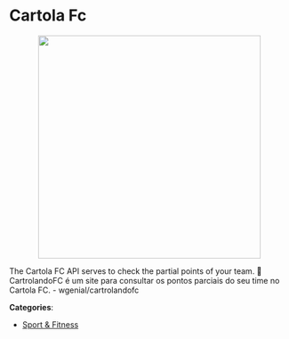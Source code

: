 # Cartola Fc
<p align="center">
    <img width="400" src="https://raw.githubusercontent.com/apis-list/apis-list/apis/cartola-fc/logo_256x256.png" />
</p>

The Cartola FC API serves to check the partial points of your team. 🎩 CartrolandoFC é um site para consultar os pontos parciais do seu time no Cartola FC. - wgenial/cartrolandofc



**Categories**:

- [Sport & Fitness](https://github.com/apis-list/apis-list#sport-and-fitness)



